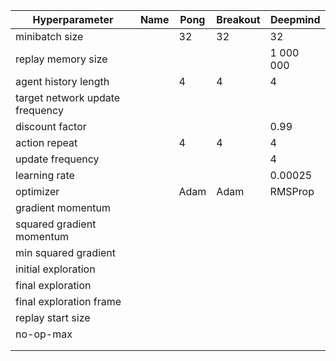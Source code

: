 | Hyperparameter                  | Name | Pong | Breakout | Deepmind  |
| ------------------------------- | ---- | ---- | -------- | --------- |
| minibatch size                  |      | 32   | 32       | 32        |
| replay memory size              |      |      |          | 1 000 000 |
| agent history length            |      | 4    | 4        | 4         |
| target network update frequency |      |      |          |           |
| discount factor                 |      |      |          | 0.99      |
| action repeat                   |      | 4    | 4        | 4         |
| update frequency                |      |      |          | 4         |
| learning rate                   |      |      |          | 0.00025   |
| optimizer                       |      | Adam | Adam     | RMSProp   |
| gradient momentum               |      |      |          |           |
| squared gradient momentum       |      |      |          |           |
| min squared gradient            |      |      |          |           |
| initial exploration             |      |      |          |           |
| final exploration               |      |      |          |           |
| final exploration frame         |      |      |          |           |
| replay start size               |      |      |          |           |
| no-op-max                       |      |      |          |           |
|                                 |      |      |          |           |
|                                 |      |      |          |           |

